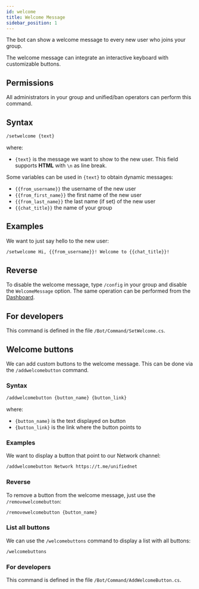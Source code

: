 ```yaml
---
id: welcome
title: Welcome Message
sidebar_position: 1
---
```


The bot can show a welcome message to every new user who joins your group.

The welcome message can integrate an interactive keyboard with customizable buttons.

## Permissions
All administrators in your group and unified/ban operators can perform this command.

## Syntax
```bash
/setwelcome {text}
```

where:
- `{text}` is the message we want to show to the new user. This field supports **HTML** with `\n` as line break. 

Some variables can be used in `{text}` to obtain dynamic messages:
- `{{from_username}}` the username of the new user
- `{{from_first_name}}` the first name of the new user
- `{{from_last_name}}` the last name (if set) of the new user
- `{{chat_title}}` the name of your group

## Examples
We want to just say hello to the new user:

```bash
/setwelcome Hi, {{from_username}}! Welcome to {{chat_title}}!
```

## Reverse
To disable the welcome message, type `/config` in your group and disable the `WelcomeMessage` option. The same 
operation can be performed from the [Dashboard](https://unifiedban.solutions).

## For developers
This command is defined in the file `/Bot/Command/SetWelcome.cs`.

## Welcome buttons
We can add custom buttons to the welcome message. This can be done via the `/addwelcomebutton` command.

### Syntax
```bash
/addwelcomebutton {button_name} {button_link}
```

where:
- `{button_name}` is the text displayed on button
- `{button_link}` is the link where the button points to

### Examples
We want to display a button that point to our Network channel:

```bash
/addwelcomebutton Network https://t.me/unifiednet
```

### Reverse
To remove a button from the welcome message, just use the `/removewelcomebutton`:

```bash
/removewelcomebutton {button_name}
```

### List all buttons
We can use the `/welcomebuttons` command to display a list with all buttons:

```bash
/welcomebuttons
```

### For developers
This command is defined in the file `/Bot/Command/AddWelcomeButton.cs`.
